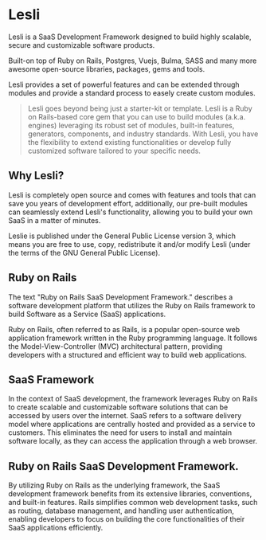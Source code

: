 # Lesli
Lesli is a SaaS Development Framework designed to build highly scalable, secure and customizable software products.

Built-on top of Ruby on Rails, Postgres, Vuejs, Bulma, SASS and many more awesome open-source libraries, packages, gems and tools.

Lesli provides a set of powerful features and can be extended through modules and provide a standard process to easely create custom modules.

> Lesli goes beyond being just a starter-kit or template. Lesli is a Ruby on Rails-based core gem that you can use to build modules (a.k.a. engines) leveraging its robust set of modules, built-in features, generators, components, and industry standards. With Lesli, you have the flexibility to extend existing functionalities or develop fully customized software tailored to your specific needs.

## Why Lesli? 
Lesli is completely open source and comes with features and tools that can save you years of development effort, additionally, our pre-built modules can seamlessly extend Lesli's functionality, allowing you to build your own SaaS in a matter of minutes.

Leslie is published under the General Public License version 3, which means you are free to use, copy, redistribute it and/or modify Lesli (under the terms of the GNU General Public License).


## Ruby on Rails 
The text "Ruby on Rails SaaS Development Framework." describes a software development platform that utilizes the Ruby on Rails framework to build Software as a Service (SaaS) applications.

Ruby on Rails, often referred to as Rails, is a popular open-source web application framework written in the Ruby programming language. It follows the Model-View-Controller (MVC) architectural pattern, providing developers with a structured and efficient way to build web applications.


## SaaS Framework
In the context of SaaS development, the framework leverages Ruby on Rails to create scalable and customizable software solutions that can be accessed by users over the internet. SaaS refers to a software delivery model where applications are centrally hosted and provided as a service to customers. This eliminates the need for users to install and maintain software locally, as they can access the application through a web browser.


## Ruby on Rails SaaS Development Framework.
By utilizing Ruby on Rails as the underlying framework, the SaaS development framework benefits from its extensive libraries, conventions, and built-in features. Rails simplifies common web development tasks, such as routing, database management, and handling user authentication, enabling developers to focus on building the core functionalities of their SaaS applications efficiently.
